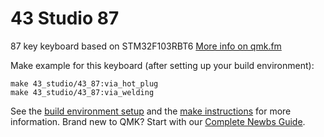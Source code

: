 # 43 Studio 87
87 key keyboard based on STM32F103RBT6 [More info on qmk.fm](http://qmk.fm/)

Make example for this keyboard (after setting up your build environment):

    make 43_studio/43_87:via_hot_plug
    make 43_studio/43_87:via_welding

See the [build environment setup](https://docs.qmk.fm/#/getting_started_build_tools) and the [make instructions](https://docs.qmk.fm/#/getting_started_make_guide) for more information. Brand new to QMK? Start with our [Complete Newbs Guide](https://docs.qmk.fm/#/newbs).

